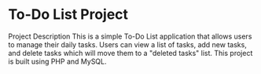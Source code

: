 # To-Do List Project
Project Description
This is a simple To-Do List application that allows users to manage their daily tasks. Users can view a list of tasks, add new tasks, and delete tasks which will move them to a "deleted tasks" list. This project is built using PHP and MySQL.
